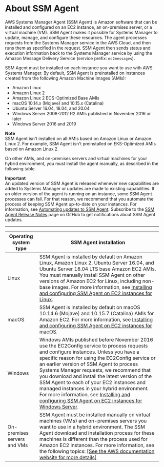 # About SSM Agent<a name="prereqs-ssm-agent"></a>

AWS Systems Manager Agent \(SSM Agent\) is Amazon software that can be installed and configured on an EC2 instance, an on\-premises server, or a virtual machine \(VM\)\. SSM Agent makes it possible for Systems Manager to update, manage, and configure these resources\. The agent processes requests from the Systems Manager service in the AWS Cloud, and then runs them as specified in the request\. SSM Agent then sends status and execution information back to the Systems Manager service by using the Amazon Message Delivery Service \(service prefix: `ec2messages`\)\.

SSM Agent must be installed on each instance you want to use with AWS Systems Manager\. By default, SSM Agent is preinstalled on instances created from the following Amazon Machine Images \(AMIs\):
+ Amazon Linux
+ Amazon Linux 2
+ Amazon Linux 2 ECS\-Optimized Base AMIs
+ macOS 10\.14\.x \(Mojave\) and 10\.15\.x \(Catalina\)
+ Ubuntu Server 16\.04, 18\.04, and 20\.04  
+ Windows Server 2008\-2012 R2 AMIs published in November 2016 or later
+ Windows Server 2016 and 2019

**Note**  
SSM Agent isn't installed on all AMIs based on Amazon Linux or Amazon Linux 2\. For example, SSM Agent isn't preinstalled on EKS\-Optimized AMIs based on Amazon Linux 2\.

On other AMIs, and on\-premises servers and virtual machines for your hybrid environment, you must install the agent manually, as described in the following table\.

**Important**  
An updated version of SSM Agent is released whenever new capabilities are added to Systems Manager or updates are made to existing capabilities\. If an older version of the agent is running on an instance, some SSM Agent processes can fail\. For that reason, we recommend that you automate the process of keeping SSM Agent up\-to\-date on your instances\. For information, see [Automating updates to SSM Agent](ssm-agent-automatic-updates.md)\. Subscribe to the [SSM Agent Release Notes](https://github.com/aws/amazon-ssm-agent/blob/mainline/RELEASENOTES.md) page on GitHub to get notifications about SSM Agent updates\.


****  

| Operating system type | SSM Agent installation | 
| --- | --- | 
| Linux | SSM Agent is installed by default on Amazon Linux, Amazon Linux 2, Ubuntu Server 16\.04, and Ubuntu Server 18\.04 LTS base Amazon EC2 AMIs\. You must manually install SSM Agent on other versions of Amazon EC2 for Linux, including non\-base images\. For more information, see [Installing and configuring SSM Agent on EC2 instances for Linux](sysman-install-ssm-agent.md)\. | 
| macOS |  SSM Agent is installed by default on macOS 10\.14\.6 \(Mojave\) and 10\.15\.7 \(Catalina\) AMIs for Amazon EC2\. For more information, see [Installing and configuring SSM Agent on EC2 instances for macOS](install-ssm-agent-macos.md)\.  | 
| Windows |  Windows AMIs published before November 2016 use the EC2Config service to process requests and configure instances\. Unless you have a specific reason for using the EC2Config service or an earlier version of SSM Agent to process Systems Manager requests, we recommend that you download and install the latest version of the SSM Agent to each of your EC2 instances and managed instances in your hybrid environment\. For more information, see [Installing and configuring SSM Agent on EC2 instances for Windows Server](sysman-install-ssm-win.md)\.  | 
| On\-premises servers and VMs |  SSM Agent must be installed manually on virtual machines \(VMs\) and on\-premises servers you want to use in a hybrid environment\. The SSM Agent download and installation process for these machines is different than the process used for Amazon EC2 instances\. For more information, see the following topics: [\[See the AWS documentation website for more details\]](http://docs.aws.amazon.com/systems-manager/latest/userguide/prereqs-ssm-agent.html)  | 